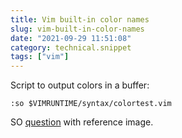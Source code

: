 ```yaml
---
title: Vim built-in color names
slug: vim-built-in-color-names
date: "2021-09-29 11:51:08"
category: technical.snippet
tags: ["vim"]
---
```


Script to output colors in a buffer:

```vim
:so $VIMRUNTIME/syntax/colortest.vim
```

SO [question](https://vi.stackexchange.com/questions/13458/make-vim-show-all-the-colors) with reference image.
